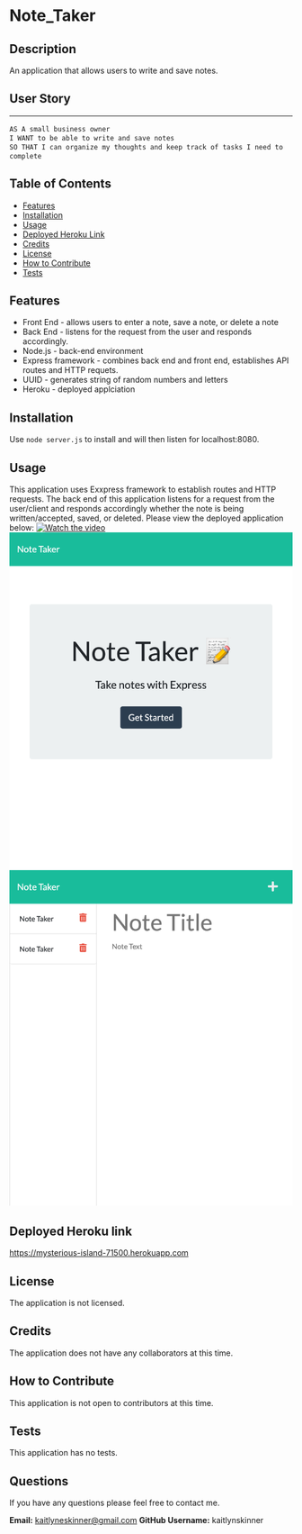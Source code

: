 # Note_Taker

## Description
An application that allows users to write and save notes.

## User Story
***
```
AS A small business owner
I WANT to be able to write and save notes
SO THAT I can organize my thoughts and keep track of tasks I need to complete
```

 ## Table of Contents
  * [Features](#features)
  * [Installation](#installation)
  * [Usage](#usage)
  * [Deployed Heroku Link](#deployedherokulink)
  * [Credits](#credits)
  * [License](#license)
  * [How to Contribute](#howtocontribute)
  * [Tests](#tests)
  
  ## Features
  * Front End - allows users to enter a note, save a note, or delete a note
  * Back End - listens for the request from the user and responds accordingly.
  * Node.js - back-end environment
  * Express framework - combines back end and front end, establishes API routes and HTTP requets.
  * UUID - generates string of random numbers and letters
  * Heroku - deployed applciation


  ## Installation
  Use ```node server.js``` to install and will then listen for localhost:8080.

  ## Usage 
  This application uses Exxpress framework to establish routes and HTTP requests. The back end of this application listens for a request from the user/client and responds accordingly whether the note is being written/accepted, saved, or deleted. Please view the deployed application below:
  [![Watch the video](https://img.youtube.com/vi//0.jpg)](https://www.youtube.com/watch?v=)
  ![Deployed Application](https://github.com/KaitlynSkinner/Note_Taker/blob/708bdeba5c5d73c03f55c8152e83fc59b11e340a/public/assets/images/_Users_kaitlynskinner_Desktop_School_Challenges_Note_Taker_public_index.html.png?raw=true)
  ![Deployed Application](https://github.com/KaitlynSkinner/Note_Taker/blob/708bdeba5c5d73c03f55c8152e83fc59b11e340a/public/assets/images/localhost_3000_notes.png?raw=true)

  ## Deployed Heroku link
  https://mysterious-island-71500.herokuapp.com 

  ## License
  The application is not licensed.

  ## Credits
  The application does not have any collaborators at this time.
     
  ## How to Contribute
  This application is not open to contributors at this time.

  ## Tests
  This application has no tests.

  ## Questions
  If you have any questions please feel free to contact me.

  **Email:** kaitlyneskinner@gmail.com
  **GitHub Username:**  kaitlynskinner

